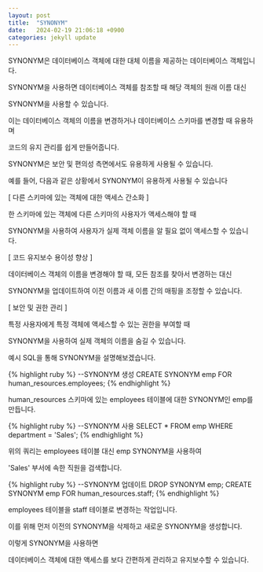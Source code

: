 ```yaml
---
layout: post
title:  "SYNONYM"
date:   2024-02-19 21:06:18 +0900
categories: jekyll update
---
```

SYNONYM은 데이터베이스 객체에 대한 대체 이름을 제공하는 데이터베이스 객체입니다. 

SYNONYM을 사용하면 데이터베이스 객체를 참조할 때 해당 객체의 원래 이름 대신

SYNONYM을 사용할 수 있습니다.

이는 데이터베이스 객체의 이름을 변경하거나 데이터베이스 스키마를 변경할 때 유용하며

코드의 유지 관리를 쉽게 만들어줍니다.

SYNONYM은 보안 및 편의성 측면에서도 유용하게 사용될 수 있습니다.

예를 들어, 다음과 같은 상황에서 SYNONYM이 유용하게 사용될 수 있습니다

[ 다른 스키마에 있는 객체에 대한 액세스 간소화 ]

한 스키마에 있는 객체에 다른 스키마의 사용자가 액세스해야 할 때

SYNONYM을 사용하여 사용자가 실제 객체 이름을 알 필요 없이 액세스할 수 있습니다.

[ 코드 유지보수 용이성 향상 ]

데이터베이스 객체의 이름을 변경해야 할 때, 모든 참조를 찾아서 변경하는 대신

SYNONYM을 업데이트하여 이전 이름과 새 이름 간의 매핑을 조정할 수 있습니다.

[ 보안 및 권한 관리 ]

특정 사용자에게 특정 객체에 액세스할 수 있는 권한을 부여할 때

SYNONYM을 사용하여 실제 객체의 이름을 숨길 수 있습니다.

예시 SQL을 통해 SYNONYM을 설명해보겠습니다.

{% highlight ruby %}
--SYNONYM 생성
CREATE SYNONYM emp FOR human_resources.employees;
{% endhighlight %}

human_resources 스키마에 있는 employees 테이블에 대한 SYNONYM인 emp를 만듭니다.

{% highlight ruby %}
--SYNONYM 사용
SELECT * FROM emp WHERE department = 'Sales';
{% endhighlight %}

위의 쿼리는 employees 테이블 대신 emp SYNONYM을 사용하여 

'Sales' 부서에 속한 직원을 검색합니다.

{% highlight ruby %}
--SYNONYM 업데이트
DROP SYNONYM emp;
CREATE SYNONYM emp FOR human_resources.staff;
{% endhighlight %}

employees 테이블을 staff 테이블로 변경하는 작업입니다. 

이를 위해 먼저 이전의 SYNONYM을 삭제하고 새로운 SYNONYM을 생성합니다.

이렇게 SYNONYM을 사용하면

데이터베이스 객체에 대한 액세스를 보다 간편하게 관리하고 유지보수할 수 있습니다.